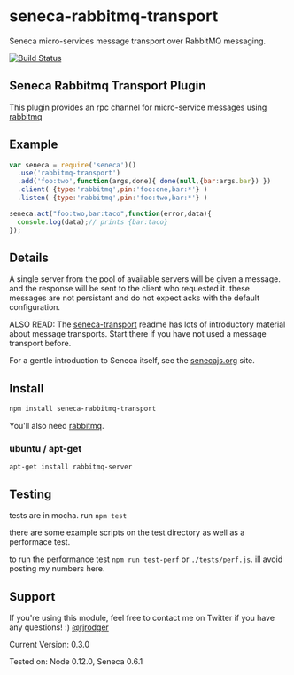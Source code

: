 seneca-rabbitmq-transport
======================

Seneca micro-services message transport over RabbitMQ messaging.

[![Build Status](https://travis-ci.org/soldair/seneca-rabbitmq-transport.png?branch=master)](https://travis-ci.org/rjrodger/seneca-rabbitmq-transport)

Seneca Rabbitmq Transport Plugin
--------------------------------

This plugin provides an rpc channel for micro-service messages using [rabbitmq](https://www.rabbitmq.com/)

Example
-------

```js
var seneca = require('seneca')()
  .use('rabbitmq-transport')
  .add('foo:two',function(args,done){ done(null,{bar:args.bar}) })
  .client( {type:'rabbitmq',pin:'foo:one,bar:*'} )
  .listen( {type:'rabbitmq',pin:'foo:two,bar:*'} )

seneca.act("foo:two,bar:taco",function(error,data){
  console.log(data);// prints {bar:taco}
});

```

Details
-------

A single server from the pool of available servers will be given a message. and the response will be sent to the client who requested it. these messages are not persistant and do not expect acks with the default configuration.

ALSO READ: The [seneca-transport](http://github.com/rjrodger/seneca-transport) readme has lots of introductory material about message transports. Start there if you have not used a message transport before.


For a gentle introduction to Seneca itself, see the
[senecajs.org](http://senecajs.org) site.


Install
-------

```sh
npm install seneca-rabbitmq-transport
```

You'll also need [rabbitmq](https://www.rabbitmq.com/download.html).

### ubuntu / apt-get

```
apt-get install rabbitmq-server
```

Testing
-------
tests are in mocha. run `npm test`

there are some example scripts on the test directory as well as a performace test.

to run the performance test `npm run test-perf` or `./tests/perf.js`. ill avoid posting my numbers here.


Support
-------

If you're using this module, feel free to contact me on Twitter if you
have any questions! :) [@rjrodger](http://twitter.com/rjrodger)

Current Version: 0.3.0

Tested on: Node 0.12.0, Seneca 0.6.1



